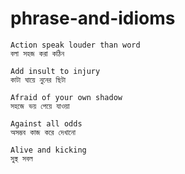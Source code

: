 # phrase-and-idioms
```
Action speak louder than word
বলা সহজ করা কঠিন 
```
```
Add insult to injury 
কাটা ঘায়ে নুনের ছিটা
```
```
Afraid of your own shadow
সহজে ভয় পেয়ে যাওয়া
```
```
Against all odds
অসম্ভব কাজ করে দেখানো
```
```
Alive and kicking
সুস্থ সবল
```
